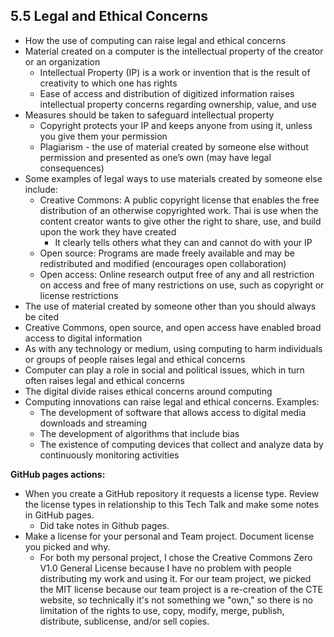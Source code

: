 ## 5.5 Legal and Ethical Concerns
* How the use of computing can raise legal and ethical concerns
* Material created on a computer is the intellectual property of the creator or an organization
  * Intellectual Property (IP) is a work or invention that is the result of creativity to which one has rights
  * Ease of access and distribution of digitized information raises intellectual property concerns regarding ownership, value, and use
* Measures should be taken to safeguard intellectual property
  * Copyright protects your IP and keeps anyone from using it, unless you give them your permission
  * Plagiarism - the use of material created by someone else without permission and presented as one’s own (may have legal consequences)
* Some examples of legal ways to use materials created by someone else include:
  * Creative Commons: A public copyright license that enables the free distribution of an otherwise copyrighted work. Thai is use when the content creator wants to give other the right to share, use, and build upon the work they have created
    * It clearly tells others what they can and cannot do with your IP
  * Open source: Programs are made freely available and may be redistributed and modified (encourages open collaboration)
  * Open access: Online research output free of any and all restriction on access and free of many restrictions on use, such as copyright or license restrictions
* The use of material created by someone other than you should always be cited
* Creative Commons, open source, and open access have enabled broad access to digital information
* As with any technology or medium, using computing to harm individuals or groups of people raises legal and ethical concerns
* Computer can play a role in social and political issues, which in turn often raises legal and ethical concerns
* The digital divide raises ethical concerns around computing
* Computing innovations can raise legal and ethical concerns. Examples:
  * The development of software that allows access to digital media downloads and streaming
  * The development of algorithms that include bias
  * The existence of computing devices that collect and analyze data by continuously monitoring activities

**GitHub pages actions:**
* When you create a GitHub repository it requests a license type. Review the license types in relationship to this Tech Talk and make some notes in GitHub pages.
  * Did take notes in Github pages.
* Make a license for your personal and Team project. Document license you picked and why.
  * For both my personal project, I chose the Creative Commons Zero V1.0 General License because I have no problem with people distributing my work and using it. For our team project, we picked the MIT license because our team project is a re-creation of the CTE website, so technically it's not something we "own," so there is no limitation of the rights to use, copy, modify, merge, publish, distribute, sublicense, and/or sell copies.
